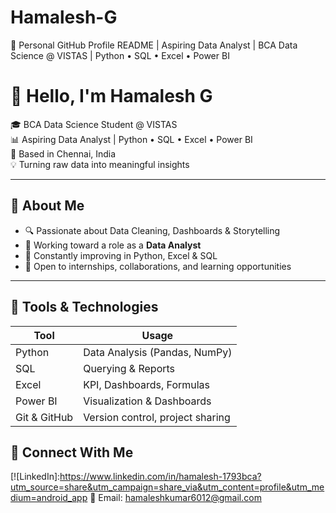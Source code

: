 # Hamalesh-G
👋 Personal GitHub Profile README | Aspiring Data Analyst | BCA Data Science @ VISTAS | Python • SQL • Excel • Power BI
# 👋 Hello, I'm Hamalesh G

🎓 BCA Data Science Student @ VISTAS  
📊 Aspiring Data Analyst | Python • SQL • Excel • Power BI  
📍 Based in Chennai, India  
💡 Turning raw data into meaningful insights

---

## 🧠 About Me

- 🔍 Passionate about Data Cleaning, Dashboards & Storytelling  
- 🎯 Working toward a role as a **Data Analyst**
- 💪 Constantly improving in Python, Excel & SQL
- 🤝 Open to internships, collaborations, and learning opportunities

---

## 💼 Tools & Technologies

| Tool | Usage |
|------|-------|
| Python | Data Analysis (Pandas, NumPy) |
| SQL | Querying & Reports |
| Excel | KPI, Dashboards, Formulas |
| Power BI | Visualization & Dashboards |
| Git & GitHub | Version control, project sharing |



## 🔗 Connect With Me

[![LinkedIn]:https://www.linkedin.com/in/hamalesh-1793bca?utm_source=share&utm_campaign=share_via&utm_content=profile&utm_medium=android_app
📧 Email: hamaleshkumar6012@gmail.com
